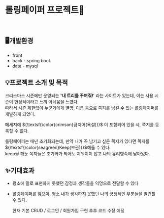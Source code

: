# 롤링페이퍼 프로젝트📜

<br>

## 🖥️개발환경
- front
- back - spring boot
- data - mysql

## 💡프로젝트 소개 및 목적
크리스마스 시즌에만 운영되는 **'내 트리를 꾸며줘!'** 라는 사이트가 있는데, 이는 사용 시즌이 한정적이라고 느껴 아쉬움을 느꼈다. <br>
따라서 시즌 제한없이 누군가에게 별명, 이름 등으로 쪽지를 남길 수 있는 롤링페이퍼를 개발하게 되었다.<br>

메세지에 ${\textsf{\color{crimson}금지어(욕설)}}$ 이 포함되어 있을 시, 쪽지를 등록할 수 없다.<br>

롤링페이퍼는 매년 초기화되는데, 만약 내가 꼭 남기고 싶은 쪽지가 있다면 쪽지를 ${\textsf{\color{seagreen}Keep(보관)}}$해둘 수 있다.<br>
keep을 해둔 쪽지들은 초기화가 되어도 지워지지 않고 나의 유리병속에 남아있다.

## ✨기대효과
- 평소에 말로 표현하지 못했던 감정과 생각들을 익명으로 전달할 수 있다
- 롤링페이퍼를 읽으며, 평소 내가 생각하지 못했던 나의 긍정적인 부분들을 발견할 수 있다.


  현재 기본 CRUD / 로그인 / 회원가입 구현
  추후 코드 수정 예정


